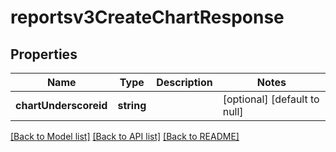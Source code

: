 # reportsv3CreateChartResponse

## Properties
Name | Type | Description | Notes
------------ | ------------- | ------------- | -------------
**chartUnderscoreid** | **string** |  | [optional] [default to null]

[[Back to Model list]](../README.md#documentation-for-models) [[Back to API list]](../README.md#documentation-for-api-endpoints) [[Back to README]](../README.md)


